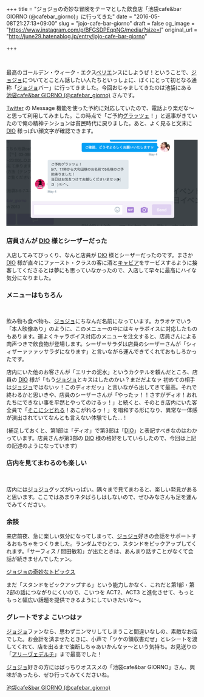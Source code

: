 +++
title = "ジョジョの奇妙な冒険をテーマとした飲食店「池袋cafe&bar GIORNO (@cafebar_giorno)」に行ってきた"
date = "2016-05-08T21:27:13+09:00"
slug = "jojo-cafe-bar-giorno"
draft = false
og_image = "https://www.instagram.com/p/BFGSDPEqpNG/media/?size=l"
original_url = "http://june29.hatenablog.jp/entry/jojo-cafe-bar-giorno"

+++

<p><a href="https://www.instagram.com/p/BFGSDPEqpNG/"><img src="https://www.instagram.com/p/BFGSDPEqpNG/media/?size=l" alt=""></a></p>

<p>最高のゴールデン・ウィーク・エクス<a class="keyword" href="http://d.hatena.ne.jp/keyword/%A5%DA%A5%EA%A5%A8">ペリエ</a>ンスにしようぜ！ということで、<a class="keyword" href="http://d.hatena.ne.jp/keyword/%A5%B8%A5%E7%A5%B8%A5%E7">ジョジョ</a>についてとことん話したい人たちといっしょに、ぼくにとって初となる通称「<a class="keyword" href="http://d.hatena.ne.jp/keyword/%A5%B8%A5%E7%A5%B8%A5%E7">ジョジョ</a>バー」に行ってきました。今回おじゃましてきたのは池袋にある <a href="https://twitter.com/cafebar_giorno">池袋cafe&amp;bar GIORNO (@cafebar_giorno)</a> さんです。</p>

<p><a class="keyword" href="http://d.hatena.ne.jp/keyword/Twitter">Twitter</a> の Message 機能を使った予約に対応していたので、電話より楽だな〜と思って利用してみました。この時点で「ご予約<a class="keyword" href="http://d.hatena.ne.jp/keyword/%A5%B0%A5%E9%A5%C3%A5%C4%A5%A7">グラッツェ</a>！」と返事がきていたので俺の精神テンションは貧民時代に戻りました。あと、よく見ると文末に <a class="keyword" href="http://d.hatena.ne.jp/keyword/DIO">DIO</a> 様っぽい顔文字が確認できます。</p>

<p><span itemscope itemtype="http://schema.org/Photograph"><img src="/post/2016/05/08/jojo-cafe-bar-giorno-20160508205954.png" alt="f:id:june29:20160508205954p:plain" title="f:id:june29:20160508205954p:plain" class="hatena-fotolife" itemprop="image"></span></p>

<h3>店員さんが <a class="keyword" href="http://d.hatena.ne.jp/keyword/DIO">DIO</a> 様とシーザーだった</h3>

<p>入店してみてびっくり、なんと店員が <a class="keyword" href="http://d.hatena.ne.jp/keyword/DIO">DIO</a> 様とシーザーだったのです。まさか <a class="keyword" href="http://d.hatena.ne.jp/keyword/DIO">DIO</a> 様が直々にファースト・クラスの客に酒と<a class="keyword" href="http://d.hatena.ne.jp/keyword/%A5%AD%A5%E3%A5%D3%A5%A2">キャビア</a>をサービスするように接客してくださるとは夢にも思っていなかったので、入店して早々に最高にハイな気分になりました。</p>

<h3>メニューはもちろん</h3>

<p><a href="https://www.instagram.com/p/BFGm0D9KpDH/"><img src="https://www.instagram.com/p/BFGm0D9KpDH/media/?size=l" alt=""></a></p>

<p>飲み物も食べ物も、<a class="keyword" href="http://d.hatena.ne.jp/keyword/%A5%B8%A5%E7%A5%B8%A5%E7">ジョジョ</a>にちなんだ名前になっています。カラオケでいう「本人映像あり」のように、このメニューの中にはキャラボイスに対応したものもあります。運よくキャラボイス対応のメニューを注文すると、店員さんによる肉声つきで飲食物が登場します。シーザーサラダは店員のシーザーさんが「シィィザーァァァッサラダになります」と言いながら運んできてくれておもしろかったです。</p>

<p>店内にいた他のお客さんが「エリナの泥水」というカクテルを頼んだところ、店員の <a class="keyword" href="http://d.hatena.ne.jp/keyword/DIO">DIO</a> 様が「もう<a class="keyword" href="http://d.hatena.ne.jp/keyword/%A5%B8%A5%E7%A5%B8%A5%E7">ジョジョ</a>とキスはしたのかい？まだだよなァ 初めての相手は<a class="keyword" href="http://d.hatena.ne.jp/keyword/%A5%B8%A5%E7%A5%B8%A5%E7">ジョジョ</a>ではないッ！このディオだッ」と言いながら出してきて最高。それで終わるかと思いきや、店員のシーザーさんが「やったッ！！さすがディオ！おれたちにできない事を平然とやってのけるッ！」と続くと、そのとき店内にいた客全員で「<a class="keyword" href="http://d.hatena.ne.jp/keyword/%A4%BD%A4%B3%A4%CB%A5%B7%A5%D3%A4%EC%A4%EB">そこにシビれる</a>！あこがれるゥ！」を唱和する形になり、異常な一体感が演出されていてなんとも言えない体験でした…！</p>

<p>(補足しておくと、第1部は「ディオ」で第3部は「<a class="keyword" href="http://d.hatena.ne.jp/keyword/DIO">DIO</a>」と表記すべきなのはわかっています。店員さんが第3部の <a class="keyword" href="http://d.hatena.ne.jp/keyword/DIO">DIO</a> 様の格好をしていらしたので、今回は上記の記述のようになっています)</p>

<h3>店内を見てまわるのも楽しい</h3>

<p><a href="https://www.instagram.com/p/BFGnXkaqpEW/"><img src="https://www.instagram.com/p/BFGnXkaqpEW/media/?size=l" alt=""></a></p>

<p>店内には<a class="keyword" href="http://d.hatena.ne.jp/keyword/%A5%B8%A5%E7%A5%B8%A5%E7">ジョジョ</a>グッズがいっぱい。隅々まで見てまわると、楽しい発見があると思います。ここではあまりネタばらしはしないので、ぜひみなさんも足を運んでみてください。</p>

<h3>余談</h3>

<p>来店前夜、急に楽しい気分になってしまって、<a class="keyword" href="http://d.hatena.ne.jp/keyword/%A5%B8%A5%E7%A5%B8%A5%E7">ジョジョ</a>好きの会話をサポートするおもちゃをつくりました。ランダムでひとつ、スタンドをピックアップしてくれます。「サーフィス / 間田敏和」が出たときは、あんまり話すことがなくて会話が続きませんでしたァン。</p>

<p><a href="http://june29.github.io/jojos-bizarre-topics/">ジョジョの奇妙なトピックス</a></p>

<p>まだ「スタンドをピックアップする」という能力しかなく、これだと第1部・第2部の話につながりにくいので、こいつを ACT2、ACT3 と進化させて、もっともっと幅広い話題を提供できるようにしていきたいな〜。</p>

<h3>グレートですよ こいつはァ</h3>

<p><a class="keyword" href="http://d.hatena.ne.jp/keyword/%A5%B8%A5%E7%A5%B8%A5%E7">ジョジョ</a>ファンなら、思わずニンマリしてしまうこと間違いなしの、素敵なお店でした。お会計を済ませたときに、小声で「ツケの領収書だぜ」とレシートを渡してくれて、店を出るまで油断しちゃあいかんなァ〜という気持ち。お見送りの「<a class="keyword" href="http://d.hatena.ne.jp/keyword/%A5%A2%A5%EA%A1%BC%A5%F4%A5%A7%A5%C7%A5%EB%A5%C1">アリーヴェデルチ</a>」まで最高でした！</p>

<p><a class="keyword" href="http://d.hatena.ne.jp/keyword/%A5%B8%A5%E7%A5%B8%A5%E7">ジョジョ</a>好きの方にはばっちりオススメの「池袋cafe&amp;bar GIORNO」さん、興味があったら、ぜひ行ってみてくださいね。</p>

<p><a href="https://twitter.com/cafebar_giorno">池袋cafe&amp;bar GIORNO (@cafebar_giorno)</a></p>

